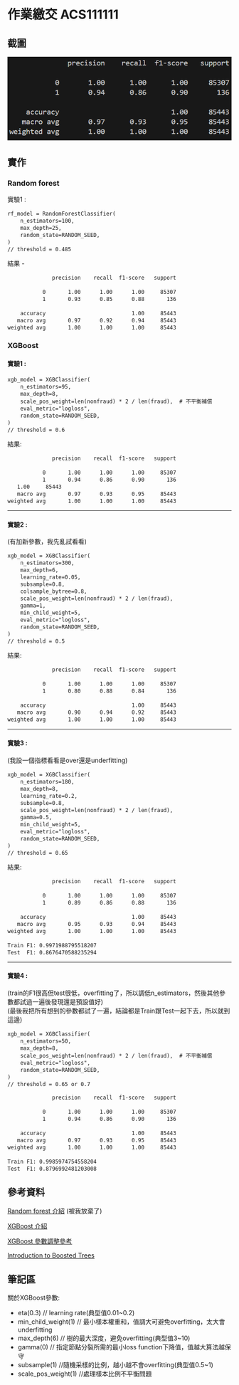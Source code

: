# 作業繳交 ACS111111

## 截圖

![img](image.png)

## 實作

### Random forest

實驗1 :

```=
rf_model = RandomForestClassifier(
    n_estimators=100,
    max_depth=25,
    random_state=RANDOM_SEED,
)
// threshold = 0.485
```

結果 -

```
              precision    recall  f1-score   support

           0       1.00      1.00      1.00     85307
           1       0.93      0.85      0.88       136

    accuracy                           1.00     85443
   macro avg       0.97      0.92      0.94     85443
weighted avg       1.00      1.00      1.00     85443
```

### XGBoost

#### 實驗1 :

```
xgb_model = XGBClassifier(
    n_estimators=95,
    max_depth=8,
    scale_pos_weight=len(nonfraud) * 2 / len(fraud),  # 不平衡補償
    eval_metric="logloss",
    random_state=RANDOM_SEED,
)
// threshold = 0.6
```

結果:

```
              precision    recall  f1-score   support

           0       1.00      1.00      1.00     85307
           1       0.94      0.86      0.90       136
   1.00     85443
   macro avg       0.97      0.93      0.95     85443
weighted avg       1.00      1.00      1.00     85443
```
---
#### 實驗2 :

(有加新參數，我先亂試看看)

```
xgb_model = XGBClassifier(
    n_estimators=300,
    max_depth=6,
    learning_rate=0.05,
    subsample=0.8,
    colsample_bytree=0.8,
    scale_pos_weight=len(nonfraud) * 2 / len(fraud),
    gamma=1,
    min_child_weight=5,
    eval_metric="logloss",
    random_state=RANDOM_SEED,
)
// threshold = 0.5
```

結果:

```
              precision    recall  f1-score   support

           0       1.00      1.00      1.00     85307
           1       0.80      0.88      0.84       136

    accuracy                           1.00     85443
   macro avg       0.90      0.94      0.92     85443
weighted avg       1.00      1.00      1.00     85443
```
---
#### 實驗3 :

(我設一個指標看看是over還是underfitting)

```
xgb_model = XGBClassifier(
    n_estimators=180,
    max_depth=8,
    learning_rate=0.2,
    subsample=0.8,
    scale_pos_weight=len(nonfraud) * 2 / len(fraud),
    gamma=0.5,
    min_child_weight=5,
    eval_metric="logloss",
    random_state=RANDOM_SEED,
)
// threshold = 0.65
```

結果:

```
              precision    recall  f1-score   support

           0       1.00      1.00      1.00     85307
           1       0.89      0.86      0.88       136

    accuracy                           1.00     85443
   macro avg       0.95      0.93      0.94     85443
weighted avg       1.00      1.00      1.00     85443

Train F1: 0.9971988795518207  
Test  F1: 0.8676470588235294
```
---
#### 實驗4 :

(train的F1很高但test很低，overfitting了，所以調低n_estimators，然後其他參數都試過一遍後發現還是預設值好)  
(最後我把所有想到的參數都試了一遍，結論都是Train跟Test一起下去，所以就到這邊)

```
xgb_model = XGBClassifier(
    n_estimators=50,
    max_depth=8,
    scale_pos_weight=len(nonfraud) * 2 / len(fraud),  # 不平衡補償
    eval_metric="logloss",
    random_state=RANDOM_SEED,
)
// threshold = 0.65 or 0.7
```

```
              precision    recall  f1-score   support

           0       1.00      1.00      1.00     85307
           1       0.94      0.86      0.90       136

    accuracy                           1.00     85443
   macro avg       0.97      0.93      0.95     85443
weighted avg       1.00      1.00      1.00     85443

Train F1: 0.9985974754558204
Test  F1: 0.8796992481203008
```

## 參考資料
[Random forest 介紹](https://ithelp.ithome.com.tw/articles/10272586)
(被我放棄了)

[XGBoost 介紹](https://ithelp.ithome.com.tw/articles/10273094)

[XGBoost 參數調整參考](https://www.itread01.com/articles/1476146171.html)

[Introduction to Boosted Trees](https://xgboost.readthedocs.io/en/latest/tutorials/model.html)

## 筆記區

關於XGBoost參數:
* eta(0.3) // learning rate(典型值0.01~0.2)
* min_child_weight(1) // 最小樣本權重和，值調大可避免overfitting，太大會underfitting
* max_depth(6) // 樹的最大深度，避免overfitting(典型值3~10)
* gamma(0) // 指定節點分裂所需的最小loss function下降值，值越大算法越保守
* subsample(1) //隨機采樣的比例，越小越不會overfitting(典型值0.5~1)
* scale_pos_weight(1) //處理樣本比例不平衡問題